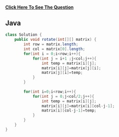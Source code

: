 #### [Click Here To See The Question](https://leetcode.com/problems/rotate-image/)
 
## Java

```Java
class Solution {
    public void rotate(int[][] matrix) {
        int row = matrix.length;
        int col = matrix[0].length;
        for(int i = 0;i<row;i++){
            for(int j = i+1 ;j<col;j++){
                int temp = matrix[i][j];
                matrix[i][j]=matrix[j][i];
                matrix[j][i]=temp;
            }
        }
        
        for(int i=0;i<row;i++){
            for(int j = 0;j<col/2;j++){
                int temp = matrix[i][j];
                matrix[i][j]=matrix[i][col-j-1];
                matrix[i][col-j-1]=temp;
            }
        }
    }
}
```
